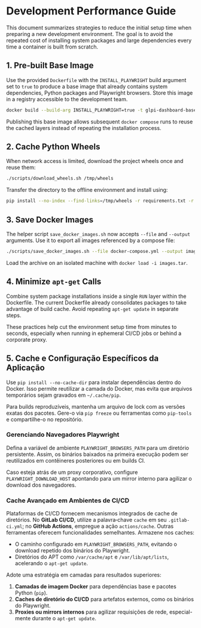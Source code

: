 # Development Performance Guide

This document summarizes strategies to reduce the initial setup time when preparing a new development environment. The goal is to avoid the repeated cost of installing system packages and large dependencies every time a container is built from scratch.

## 1. Pre-built Base Image

Use the provided `Dockerfile` with the `INSTALL_PLAYWRIGHT` build argument set to `true` to produce a base image that already contains system dependencies, Python packages and Playwright browsers. Store this image in a registry accessible to the development team.

```bash
docker build --build-arg INSTALL_PLAYWRIGHT=true -t glpi-dashboard-base -f Dockerfile .
```

Publishing this base image allows subsequent `docker compose` runs to reuse the cached layers instead of repeating the installation process.

## 2. Cache Python Wheels

When network access is limited, download the project wheels once and reuse them:

```bash
./scripts/download_wheels.sh /tmp/wheels
```

Transfer the directory to the offline environment and install using:

```bash
pip install --no-index --find-links=/tmp/wheels -r requirements.txt -r requirements-dev.txt
```

## 3. Save Docker Images

The helper script `save_docker_images.sh` now accepts `--file` and `--output` arguments. Use it to export all images referenced by a compose file:

```bash
./scripts/save_docker_images.sh --file docker-compose.yml --output images.tar
```

Load the archive on an isolated machine with `docker load -i images.tar`.

## 4. Minimize `apt-get` Calls

Combine system package installations inside a single `RUN` layer within the Dockerfile. The current Dockerfile already consolidates packages to take advantage of build cache. Avoid repeating `apt-get update` in separate steps.

These practices help cut the environment setup time from minutes to seconds, especially when running in ephemeral CI/CD jobs or behind a corporate proxy.

## 5. Cache e Configuração Específicos da Aplicação

Use `pip install --no-cache-dir` para instalar dependências dentro do Docker. Isso permite reutilizar a camada do Docker, mas evita que arquivos temporários sejam gravados em `~/.cache/pip`.

Para builds reproduzíveis, mantenha um arquivo de lock com as versões exatas dos pacotes. Gere-o via `pip freeze` ou ferramentas como `pip-tools` e compartilhe-o no repositório.

### Gerenciando Navegadores Playwright

Defina a variável de ambiente `PLAYWRIGHT_BROWSERS_PATH` para um diretório persistente. Assim, os binários baixados na primeira execução podem ser reutilizados em contêineres posteriores ou em builds CI.

Caso esteja atrás de um proxy corporativo, configure `PLAYWRIGHT_DOWNLOAD_HOST` apontando para um mirror interno para agilizar o download dos navegadores.

### Cache Avançado em Ambientes de CI/CD

Plataformas de CI/CD fornecem mecanismos integrados de cache de diretórios. No
**GitLab CI/CD**, utilize a palavra‑chave `cache` em seu `.gitlab-ci.yml`; no
**GitHub Actions**, empregue a ação `actions/cache`. Outras ferramentas oferecem
funcionalidades semelhantes. Armazene nos caches:

- O caminho configurado em `PLAYWRIGHT_BROWSERS_PATH`, evitando o download
  repetido dos binários do Playwright.
- Diretórios do APT como `/var/cache/apt` e `/var/lib/apt/lists`, acelerando o
  `apt-get update`.

Adote uma estratégia em camadas para resultados superiores:

1. **Camadas de imagem Docker** para dependências base e pacotes Python
   (`pip`).
2. **Caches de diretório do CI/CD** para artefatos externos, como os binários do
   Playwright.
3. **Proxies ou mirrors internos** para agilizar requisições de rede, especial-
   mente durante o `apt-get update`.
